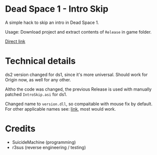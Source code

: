 # Dead Space 1 - Intro Skip
A simple hack to skip an intro in Dead Space 1.  

Usage: Download project and extract contents of `Release` in game folder. 

[Direct link](https://github.com/r3sus/Dead-Space-1---Intro-Skip-u/archive/refs/heads/main.zip)

# Technical details

ds2 version changed for ds1, since it's more universal. Should work for Origin now, as well for any other. 

Altho the code was changed, the previous Release is used with manually patched `IntroSkip.asi` for ds1.

Changed name to `version.dll`, so compaitable with mouse fix by default. For other applicable names see: [link](https://en.wikipedia.org/wiki/Microsoft_Windows_library_files#Win32_API), most would work.

# Credits
* SuicideMachine (programming)
* r3sus (reverse engineering / testing)
